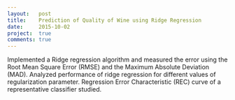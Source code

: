 ```yaml
---
layout:   post
title:    Prediction of Quality of Wine using Ridge Regression
date:     2015-10-02
project:  true
comments: true
---
```


Implemented a Ridge regression algorithm and measured the error using the Root Mean Square Error (RMSE) and the Maximum Absolute Deviation (MAD). Analyzed performance of ridge regression for different values of regularization parameter. Regression Error Characteristic (REC) curve of a representative classifier studied.
